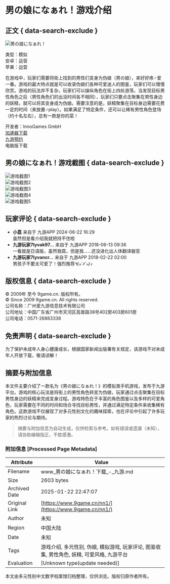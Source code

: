 # 男の娘になぁれ！游戏介绍

## 正文 { data-search-exclude }


![男の娘になぁれ！](https://media.9game.cn/gamebase/20230731/12/28/b0b6f5d6e64744be9aa0fb9340b94147.jpg?x-oss-process=image/resize,w_120,m_lfit)

类型：模拟  
安卓：运营  
苹果：运营  

在游戏中，玩家们需要将街上找到的男性们变身为伪娘（男の娘），来好好疼♂爱一番。游戏的最大特点就是可以收录伪娘们各种可爱迷人的图鉴，玩家们可以慢慢欣赏。游戏的玩法并不复杂，玩家们可以操纵角色在街上四处游荡，当发现目标男性角色之后（男性角色们的出没时间各不相同），玩家们只要点击聚集在男性身边的妖精，就可以将其变身成为伪娘。需要注意的是，妖精聚集在目标身边需要花费一定的时间（来放置♂play）。如果满足了特定条件，还可以让稀有男性角色登场（约十名左右），总有一款是你的菜！

开发者：InnoGames GmbH  
[加速器下载](https://cdn.biubiu001.com/biubiu_pc_publish/biubiu-installer-100851744.exe)  
[九游预约](https://sys.assistant.9game.cn/client/pullup?ch=OK_2043&useHttps=1&paramStr=ninegame%3A%2F%2Fweb.9game.cn%2Fshare%3Ftpe%3DpageType%253Dgame_detail%2526gameId%253D725509%2526opt%253Dreserve&passParams=isUgAd%3D0)  
电脑版下载

## 男の娘になぁれ！游戏截图 { data-search-exclude }

![游戏截图1](http://image.game.uc.cn/2016/5/20/13206458_.jpg)  
![游戏截图2](http://image.game.uc.cn/2016/5/20/13206457_.jpg)  
![游戏截图3](http://image.game.uc.cn/2016/5/20/13206456_.jpg)  
![游戏截图4](http://image.game.uc.cn/2016/5/20/13206455_.jpg)  
![游戏截图5](http://image.game.uc.cn/2016/5/20/13206454_.jpg)

## 玩家评论 { data-search-exclude }

- **小荔** 来自于 九游APP 2024-06-22 16:29  
  虽然但是看介绍我就把持不住啦
- **九游玩家7lyvak97...** 来自于 九游APP 2018-06-13 09:36  
  一看就是日语版，虽然我腐，但是我……还没进化出人体翻译器官
- **九游玩家7lyvancr...** 来自于 九游APP 2018-02-22 02:00  
  男孩子不要太可爱了！强烈推荐*٩(๑´∀`๑)ง*

## 版权信息 { data-search-exclude }

© 2009年 至今 9game.cn. 版权所有。  
© Since 2009 9game.cn. All rights reserved.  
公司名称：广州爱九游信息技术有限公司  
公司地址：中国广东省广州市天河区高普路38号402房403房601房  
公司电话：0571-26883338

## 免责声明 { data-search-exclude }

为了保护未成年人身心健康成长，根据国家新闻出版署有关规定，该游戏不对未成年人开放下载，敬请谅解！
<!-- tcd_original_link https://www.9game.cn/nn1/ -->


## 摘要与附加信息

<!-- tcd_abstract -->
本文件主要介绍了一款名为《男の娘になぁれ！》的模拟类手机游戏，发布于九游平台。游戏的核心玩法是将街上的男性角色转变为伪娘，玩家通过点击聚集在目标男性身边的妖精来完成变身过程。游戏特色在于丰富的角色图鉴以及多样的可爱角色，玩家需要在不同的时间和场合寻找目标男性，并通过满足特定条件来收集稀有角色。这款游戏不仅展现了对多元性别文化的趣味探索，也在评论中引起了许多玩家的热烈讨论与期待。
<!-- tcd_abstract_end -->

> 摘要与附加信息为自动生成，仅供检索与参考。如有错误或遗漏（未知），请协助编辑指正，不胜感激。

### 附加信息 [Processed Page Metadata]

| Attribute       | Value                                  |
|-----------------|----------------------------------------|
| Filename        | www_男の娘になぁれ！下载_-_九游.md                             |
| Size            | 2603 bytes                           |
| Archived Date   | 2025-01-22 22:47:07                             |
| Original Link   | [https://www.9game.cn/nn1/](https://www.9game.cn/nn1/)                       |
| Author          | 未知                               |
| Region          | 中国大陆                               |
| Date            | 未知                                 |
| Tags            | 游戏介绍, 多元性别, 伪娘, 模拟游戏, 玩家评论, 图鉴收集, 男性角色, 妖精, 可爱风格, 九游平台                                 |
| Evaluation            | [Unknown type(update needed)]                                 |
<!-- tcd_table_end -->

本文由多元性别中文数字档案馆归档整理，仅供浏览。版权归原作者所有。
